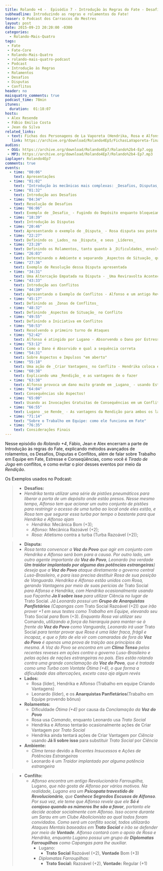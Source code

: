 ```yaml
---
title: Rolando +4 -  Episódio 7 - Introdução às Regras do Fate - Desafios, Disputas e Conflitos
subheadline: Introduzindo as regras e rolamentos do Fate!
teaser: O Podcast dos Carrascos do Mestres
layout: post
date: 2015-09-23 20:20:00 -0300
categories:
  - Rolando-Mais-Quatro
tags:
 - Fate
 - Fate-Core
 - Rolando-Mais-Quatro
 - rolando-mais-quatro-podcast
 - Podcast
 - Introdução às Regras
 - Rolamentos
 - Desafios
 - Disputas
 - Conflitos
header: no
maisquatro_comments: true 
podcast_time: 78min
itunes:
  duration:  01:18:07
hosts:
 - Alex Resende
 - Fábio Emilio Costa
 - Jean da Silva
related_links:
 - text: Fichas dos Personagens de La Vaporeta (Hendrika, Rosa e Alfonso)
   link: https://archive.org/download/Rolando4Ep5/FichasLaVaporeta-final.pdf
audios:
 - OGG: https://archive.org/download/Rolando4Ep7/Rolando%2b4-Ep7.ogg
 - MP3: https://archive.org/download/Rolando4Ep7/Rolando%2b4-Ep7.mp3
iaplayer: Rolando4Ep7
comments: true
events:
  - time: "00:06"
    text: Apresentações
  - time: "01:02"
    text: "Introdução às mecânicas mais complexas: _Desafios, Disputas_ e _Conflitos_"
  - time: "01:32"
    text: Introdução aos Desafios
  - time: "04:34"
    text: Resolução de Desafios
  - time: "06:06"
    text: Exemplo de _Desafio_ - Fugindo do Depósito enquanto bloqueiam uma Turba
  - time: "18:39"
    text: Introdução às Disputas
  - time: "20:46"
    text: Apresentando o exemplo de _Disputa_ - Rosa disputa seu posto de _Vanguarda_ da Voz do Povo com outro membro
  - time: "22:27"
    text: Definindo os _Lados_ na _Disputa_ e seus _Líderes_
  - time: "23:28"
    text: Definindo os Rolamentos, tanto quanto à _Dificuldades_ envolvidas, quanto às _Perícias_ a serem usadas na Disputa
  - time: "26:03"
    text: Determinando o Ambiente e separando _Aspectos de Situação_ que possam ser úteis na Disputa
  - time: "27:36"
    text: Exemplo de Resolução dessa Disputa apresentada
  - time: "34:31"
    text: Uma Altercação Empatada na Disputa - _Uma Reviravolta Acontece!_
  - time: "43:33"
    text: Introdução aos Conflitos
  - time: "44:39"
    text: Apresentando o Exemplo de Conflitos - Alfonso e um antigo Revolucionário Farroupilha que se odeiam se enfrentam em um sarau
  - time: "45:17"
    text: Definindo as _Zonas de Conflitos_
  - time: "48:32"
    text: Definindo _Aspectos de Situação_ no Conflito
  - time: "49:55"
    text: Definindo a Iniciativa em Conflitos
  - time: "50:53"
    text: Resolvendo o primeiro turno de Ataques
  - time: "52:42"
    text: Alfonso é atingido por Lugano - Absorvendo o Dano por Estresse e Consequências
  - time: "53:12"
    text: Como o Dano é Absorvido e qual a sequência correta
  - time: "54:31"
    text: Sobre Aspectos e Impulsos "em aberto"
  - time: "55:18"
    text: Uma ação de _Criar Vantagens_ no Conflito - Hendrika coloca em Lugano um Aspecto _Farsante_
  - time: "60:38"
    text: Explicando uma _Rendição_ e as vantagens de o fazer
  - time: "63:38"
    text: Alfonso provoca um dano muito grande em _Lugano_ - usando Estresse e Consequências para Absorver os Dadnos
  - time: "64:04"
    text: Consequências são Aspectos!
  - time: "65:00"
    text: Usando as Invocações Gratuitas de Consequências em um Conflito (inclusive para Defesa!)
  - time: "66:55"
    text: Lugano _se Rende_ - As vantagens da Rendição para ambos os lados e comparando com a possibilidade de derrota
  - time: "71:14"
    text: "Sobre o Trabalho em Equipe: como ele funciona em Fate"
  - time: "76:35"
    text: Considerações Finais
---
```


Nesse episódio do _Rolando +4_, Fábio, Jean e Alex encerram a parte de
Introdução  às  regras  do   Fate,  explicando  métodos  avançados  de
rolamentos, os  Desafios, Disputas  e Conflitos,  além de  falar sobre
Trabalho  em Equipe  em Fate,  Estresse e  Conseqüências, como  você é
_Tirado de Jogo_ em conflitos, e como evitar o pior desses eventos por
meio da _Rendição_.

Os Exemplos usados no Podcast:

>+ **Desafios:**
>  + _Hendrika  tenta utilizar uma  série de pistões  pneumáticos para
>    liberar a  porta de  um depósito onde  estão presos.  Nesse mesmo
>    tempo, Alfonso tem que acionar  um outro conjunto de pistões para
>    restringir o acesso de uma turba ao local onde eles estão, e Rosa
>    tem que segurar essa turba por tempo o bastante para que Hendrika
>    e Alfonso ajam_
>    + _Hendrika:_ Mecânica Bom (+3);
>    + _Alfonso:_ Mecânica Razoável (+2);
>    + _Rosa:_ Atletismo contra a turba (Turba Razoável (+2));

>+ **Disputa:**
>  + _Rosa tenta convencer a **Voz  do Povo** que agir em conjunto com
>    Hendrika e  Alfonso será  bom para  a causa.  Por outro  lado, um
>    outro agente importante da **Voz  do Povo**, Leonardo (na verdade
>    **Um traidor implantado por  alguma das potências estrangeiras**)
>    deseja que a **Voz do Povo** ataque diretamente o governo central
>    Luso-Brasileiro,  e  para  isso  precisa destituir  Rosa  de  sua
>    posição de Vanguarda.  Hendrika e Alfonso estão  unidos com Rosa,
>    gerando  Vantagens por  meio de  suas perícias  de_ Trato  Social
>    _para Alfonso e Hendrika,  com Hendrika ocasionalmente usando sua
>    Façanha **Ja lí sobre isso** para utilizar_ Ciência _no lugar de_
>    Trato  Social.  _Já Leonardo  possui  um  **Grupo de  Anarquistas
>    Panfletários** (Capangas  com_ Trato  Social Razoável  (+2)) _que
>    irão prover +1  em seus testes como Trabalho  em Equipe, elevando
>    seu_ Trato  Social _para_ Bom  (+3). _Enquanto Rosa  vai utilizar
>    seu_ Comando, _utilizando a força  da hierarquia para manter-se à
>    frente  da **Voz  do Povo**  como Vanguarda,  Leonardo irá  usar_
>    Trato  Social _para  tentar provar  que Rosa  é uma  líder fraca,
>    frágil e incapaz, e  que o fato de ela vir  com camaradas de fora
>    da **Voz do  Povo** é apenas uma prova de  traição aos princípios
>    da mesma. A  Voz do Povo se encontra em  um **Clima Tenso** pelos
>    recentes  reveses em  ações  contra o  governo Luso-Brasileiro  e
>    pelas ações  de nações estrangeiras  no país. Eles  estão rolando
>    contra uma grande  conclamação da **Voz do Povo**,  que é tratada
>    como uma Turba com Vontate Ótima  (+4), o que forma a dificuldade
>    das altercações, exceto caso aja algum revés_
>  + **Lados:** 
>    + Rosa (líder), Hendrika e Alfonso (Trabalho em equipe Criando Vantagens)
> 	 + Leonardo (líder), e os **Anarquistas Panfletários**(Trabalho em Equipe provendo bônus)
>  + **Rolamentos:**
>    + Dificuldade _Ótima (+4)_ por causa da _Conclamação da **Voz do Povo**_
>  	 + Rosa usa _Comando_, enquanto Leonardo usa _Trato Social_
>    + Hendrika e Alfonso tentarão ocasionalmente ações de Criar Vantagem por _Trato Social_
>    + Hendrika ainda tentará ações de Criar Vantagem por _Ciência_ usando **Já li sobre isso** para substituir _Trato Social_ por _Ciência_
>  + **Ambiente:**
>    + _Clima tenso_ devido a _Recentes Insucessos_ e _Ações de Potências Estrangeiras_
>    + Leonardo é um _Traidor implantado por alguma potência estrangeira_

> + **Confilto:**
>   + _Alfonso encontra um antigo Revolucionário Farroupilha,_ Lugano,
>     _que  não gosta  de Alfonso  por vários  motivos. Na  realidade,
>     Lugano era  um **Psicopata  travestido de  Revolucionário**, que
>     **Conhece Segredos Escusos  de Alfonso**. Por sua  vez, ele teme
>     que Alfonso revele que ele **Só é corajoso quando os números lhe
>     são  a  favor**,  portanto  ele decide  acabar  socialmente  com
>     Alfonso. Isso ocorre durante um  Sarau em um Clube Abolicionista
>     ao qual  todos foram convidados.  Como será um  conflito social,
>     todos utilizarão Ataques Mentais  baseados em **Trato Social** e
>     irão se defender por meio  de **Vontade**. Alfonso contará com o
>     apoio de  Rosa e  Hendrika, enquanto Lugano  possui um  grupo de
>     **Diplomatas Farroupilhas** como Capangas para lhe auxiliar._
>     + Lugano:
> 	    + **Trato Social** Razoável (+2), **Vontade** Bom (+3)
>     + _Diplomatas Farroupilhas:_
>       + **Trato Social:** Razoável (+2), **Vontade:** Regular (+1)
